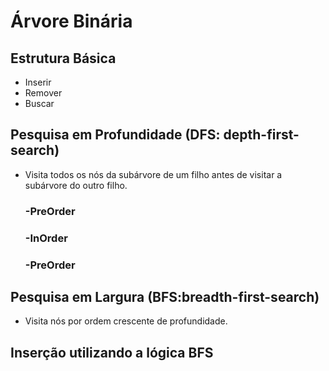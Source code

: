 # Árvore Binária

 ## Estrutura Básica
 - Inserir
 - Remover
 - Buscar

 ## Pesquisa em Profundidade (DFS: depth-first-search)
  - Visita todos os nós da subárvore de um filho antes de visitar a subárvore do outro filho.
    ### -PreOrder
    ### -InOrder
    ### -PreOrder
 
 ## Pesquisa em Largura (BFS:breadth-first-search)
  - Visita nós por ordem crescente de profundidade.

 ## Inserção utilizando a lógica BFS
